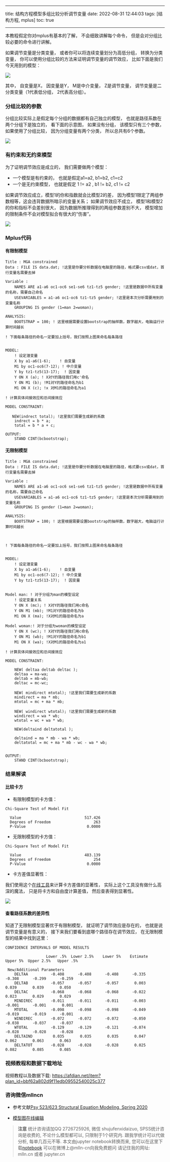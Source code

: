 
---

title: 结构方程模型多组比较分析调节变量
date: 2022-08-31 12:44:03
tags: [结构方程, mplus]
toc: true

---

本教程假定你对mplus有基本的了解， 不会细致讲解每个命令， 
但是会对分组比较必要的命令进行讲解。

<!--more-->





如果调节变量是分类变量， 或者你可以将连续变量划分为高低分组， 转换为分类变量， 
你可以使用分组比较的方法来证明调节变量的调节效应， 
比如下面是我们今天用到的模型：

<img src="imgs/multigrop-model.png">



其中， 自变量是X， 因变量是Y， M是中介变量， Z是调节变量， 调节变量是二分类变量（1代表低分组， 2代表高分组）。

### 分组比较的参数

分组比较实际上是假定每个分组的数据都有自己独立的模型， 也就是路径系数在两个分组下是独立的， 看下面的示意图， 
如果没有分组， 该模型只有三个参数， 如果使用了分组比较， 因为分组变量有两个分类， 所以总共有6个参数。

<img src="imgs/mga-parameters.png">

### 有约束和无约束模型

为了证明调节效应是成立的， 我们需要做两个模型： 

- 一个模型是有约束的， 也就是假定a1=a2, b1=b2, c1=c2
- 一个是无约束模型， 也就是假定 1 != a2 , b1 != b2, c1 != c2

如果调节效应成立，模型1的你和指数就会比模型2的差， 因为模型1限定了两组参数相等，这会违背数据所暗示的变量关系；
如果调节效应不成立， 模型1和模型2的你和指标不会差别很大， 因为数据所推理得到的两组参数差别不大， 模型增加的限制条件不会对模型拟合有很大的“伤害”。

<img src="imgs/mga-models.png">

### Mplus代码

#### 有限制模型


```
Title : MGA constrained
Data : FILE IS data.dat; !这里是你要分析数据在电脑里的路径，格式要csv或dat，首行变量名需要去掉

Variable : 
	NAMES ARE a1-a6 oc1-oc6 se1-se6 tz1-tz5 gender; !这里是数据中所有变量的名称，需要自己命名
	USEVARIABLES = a1-a6 oc1-oc6 tz1-tz5 gender; !这里是本次分析需要用到的变量名称
	GROUPING IS gender (1=man 2=woman);

ANALYSIS:
    BOOTSTRAP = 100; ! 这里根据需要设置bootstrap的抽样数，数字越大，电脑运行计算时间越长

! 下面每条路径的命名一定要加上括号，我们按照上图来命名每条路径


MODEL:
    ! 设定潜变量
    X by a1-a6(1-6);    ! 自变量
    M1 by oc1-oc6(7-12); ! 中介变量
    Y by tz1-tz5(13-17);  ! 因变量
    Y ON X (a); ! X对Y的路径我们用c'命名
    Y ON M1 (b); !M1对Y的路径命名为b1
    M1 ON X (c); !x 对M1的路径命名为a1

! 计算具体间接效应和总间接效应

MODEL CONSTRAINT:

   NEW(indrect total); !这里我们需要生成新的系数
	indrect = b * a;
	total = b * a + c;

OUTPUT:
    STAND CINT(bcbootstrap);
```

#### 无限制模型

```
Title : MGA constrained
Data : FILE IS data.dat; !这里是你要分析数据在电脑里的路径，格式要csv或dat，首行变量名需要去掉

Variable : 
	NAMES ARE a1-a6 oc1-oc6 se1-se6 tz1-tz5 gender; !这里是数据中所有变量的名称，需要自己命名
	USEVARIABLES = a1-a6 oc1-oc6 tz1-tz5 gender; !这里是本次分析需要用到的变量名称
	GROUPING IS gender (1=man 2=woman);

ANALYSIS:
    BOOTSTRAP = 100; ! 这里根据需要设置bootstrap的抽样数，数字越大，电脑运行计算时间越长



! 下面每条路径的命名一定要加上括号，我们按照上图来命名每条路径


MODEL:
    ! 设定潜变量
    X by a1-a6(1-6);    ! 自变量
    M1 by oc1-oc6(7-12); ! 中介变量
    Y by tz1-tz5(13-17);  ! 因变量


Model man: ! 对于分组为man的模型设定
    ! 设定变量关系
    Y ON X (mc); ! X对Y的路径我们用c命名
    Y ON M1 (mb); !M1对Y的路径命名为b
    M1 ON X (ma); !X对M1的路径命名为a

Model woman:! 对于分组为woman的模型设定
    Y ON X (wc); ! X对Y的路径我们用c命名
    Y ON M1 (wb); !M1对Y的路径命名为b1
    M1 ON X (wa); !X对M1的路径命名为a1

! 计算具体间接效应和总间接效应

MODEL CONSTRAINT:

	NEW( deltaa deltab deltac );
	deltaa = ma-wa;
	deltab = mb-wb;
	deltac = mc-wc;

    NEW( mindirect mtotal); !这里我们需要生成新的系数
	mindirect = ma * mb;
	mtotal = mc + ma * mb;

    NEW( windirect wtotal); !这里我们需要生成新的系数
	windirect = wa * wb;
	wtotal = wc + wa * wb;

	NEW(deltaind deltatotal );
	
	deltaind = ma * mb - wa * wb;
	deltatotal = mc + ma * mb - wc - wa * wb;


OUTPUT:
    STAND CINT(bcbootstrap);
```

### 结果解读

#### 比较卡方

- 有限制模型的卡方值：

```
Chi-Square Test of Model Fit

  Value                            517.426
  Degrees of Freedom                   263
  P-Value                           0.0000
```

- 无限制模型的卡方值：

```
Chi-Square Test of Model Fit

  Value                            483.139
  Degrees of Freedom                   254
  P-Value                           0.0000
```

- 卡方差值显著性：


我们使用这个[在线工具](https://mlln.cn/2020/09/17/%E5%8D%A1%E6%96%B9%E5%B7%AE%E5%80%BC%E7%9A%84%E6%98%BE%E8%91%97%E6%80%A7%E6%A3%80%E9%AA%8C/)来计算卡方差值的显著性， 实际上这个工具没有做什么高深的魔法，
只是将卡方和自由度计算差值， 然后查表得到显著性。

<img src="imgs/chi2diff.png">

#### 查看路径系数的差异性

知道了无限制模型显著优于有限制模型， 就证明了调节效应是存在的， 
也就是说调节变量是有意义的， 接下来我们要看到底哪个路径存在调节效应， 
在无限制模型的结果中找到这里：

```
CONFIDENCE INTERVALS OF MODEL RESULTS

                  Lower .5%  Lower 2.5%    Lower 5%    Estimate    Upper 5%  Upper 2.5%   Upper .5%
```

```
 New/Additional Parameters
    DELTAA          -0.408      -0.408      -0.408      -0.335      -0.308      -0.299      -0.259
    DELTAB          -0.057      -0.057      -0.057       0.003       0.039       0.039       0.050
    DELTAC          -0.068      -0.068      -0.068      -0.022       0.023       0.029       0.029
    MINDIREC        -0.011      -0.011      -0.011      -0.003      -0.001      -0.001       0.001
    MTOTAL          -0.098      -0.098      -0.098      -0.049      -0.019      -0.019      -0.001
    WINDIREC        -0.072      -0.072      -0.072      -0.050      -0.038      -0.037      -0.037
    WTOTAL          -0.129      -0.129      -0.121      -0.074      -0.028      -0.028      -0.028
    DELTAIND         0.035       0.035       0.035       0.047       0.062       0.063       0.063
    DELTATOT        -0.028      -0.028      -0.028       0.025       0.082       0.085       0.085
```



### 视频教程和数据下载地址

视频教程以及数据下载: https://afdian.net/item?plan_id=bbf62a802d9f11edb09552540025c377

### 咨询微信mllncn

- 参考文献[Psy 523/623 Structural Equation Modeling, Spring 2020](https://web.pdx.edu/~newsomj/semclass/ho_moderation.pdf)

- [模型图在线编辑](https://www.mlln.cn/drawio/?lightbox=1&target=blank&highlight=0000ff&edit=_blank&layers=1&nav=1&title=%E6%9C%AA%E5%91%BD%E5%90%8D%E8%A1%A8%E5%8D%95.xml#R5VrLcpswFP0als0giZeXSeq2i2amM1k0yQ5jBWgxcrEc2%2F36CiMeQpB4AkJ04o3R1fvo6F6OhIFuN8evmb%2BN7sgaJwY010cDfTYgBBZ02F9uORUWF8HCEGbxmheqDffxX8yNJrfu4zXeCQUpIQmNt6IxIGmKAyrY%2FCwjB7HYM0nEXrd%2BiCXDfeAnsvVnvKZRYfWgW9u%2F4TiMyp6BsyhyVn7wO8zIPuX9GRA9n39F9sYv2%2BIT3UX%2BmhwaJrQ00G1GCC2eNsdbnOTYlrAV9b705FbjznBKL6nAJ7Sjp3LqeM2Q4MmUpOzv5jwfnNcwWSqim4Q9AvbIOslOD9x%2BTjzmiSubJX9hSk98Zf09JcxEMhqRkKR%2B8p2QbdnGMaYPVa089chziqHl4%2BmdHDftyD4LeClONOpnIealrApYRlhMNpgNlBXJcOLT%2BEVs3efMCatyNXrsgQPYDSbv%2BsVP9rzROwneGst8iocopvh%2B658Hf2B7ScSXt4czio%2BvYyDPjldAJdNOJVV5%2BlDzGpjcFjU4bZvDAXFemX4vlQoelGQC76ASaBCpaO59VEIyleBEVPKG7cteIC6FcgBgA9DhVX%2BQmHVSUdi2RQojp0XNYoF4rRbG1TAugh1JO%2FhB%2Bw5etGaP5A286Ni%2FbZDew0JLguNROxy29TYelZMbG5DFKNvSvHKbsc6cZl%2BKjmzoVr0UMQAGQaYWF2AORKHbYUFPpKgUS8dzWAB%2BPHgtezp40ceDF7UDjrpwW7rpRoB50h5gkIXYq5JAMFcOMW5HhLFGiDBAjrmrYS5UrUh7JinlDVhmP5UF3tpyOAKLi5dp%2FBBlS5DPQLchcRfaU%2Bo24EiIGNBJKF9vARnnz56UGZ92ZyZcswKWuT3WmewpzP99ULbDhlA0VWS8gvcchKJAX6%2BDvrZG%2BrrSYgUDPcZg%2Bfger%2BCND2GPnnTEreUqDHCetDb6BWXlNqrD2ekUZenn5yUp7bcBUSYpq5PguWnKN32egg17MWhaVaVw3GxN5bbaB0GOOtkDtapKPfBaznTwalWVmuBtBx11Qbfj2PLpDMmgONN4pWEdjPOOb7eVpjOh0oSy7FkN2%2FezU5rlBZRw8GlqDFuyrpqB0oRei4UenFBrQlm%2BjKQ14f%2BvNcsLB%2BEK0tFIYFnPBAN9hg6tCRWcNvXdXbY3FzBddZFPVlf65eZCRsCaTnCW7n5egtO6CBNlmhONcz6kVnN2%2Bj6Nx8TlJ2z639qRgtPGvpvMNlEXCj%2B%2BmI0smg5gS4oPKgG2Ph7AqCP8qAvASNZUufSUPYd%2B6QlF1nnTCU%2FUcbu0dIxrz7gGxtI2FkvDu6kuilZZ4%2FKIEQ%2FKGas8Y9WREeQZQUfGaOvReOMcdibfOtwDsOu%2BD3asCDTHWJIOESYtSQeO%2BX2e2bMk0OxZEmj%2BF0uCXMlzKF0Ulqy%2F%2By58T%2F1xPVr%2BAw%3D%3D)


> **注意**
> 统计咨询请加QQ 2726725926, 微信 shujufenxidaizuo,  SPSS统计咨询是收费的, 不论什么模型都可以, 只限制于1个研究内. 
> 跟我学统计可以代做分析, 每单几百元不等. 
> 本文由jupyter notebook转换而来, 您可以在这里下载[notebook](结构方程模型多组比较分析调节变量.ipynb)
> 可以在微博上@mlln-cn向我免费题问
> 请记住我的网址: mlln.cn 或者 jupyter.cn
